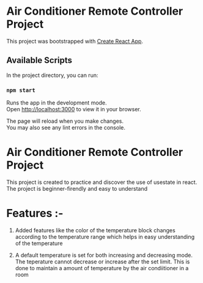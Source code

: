 # Air Conditioner Remote Controller Project

This project was bootstrapped with [Create React App](https://github.com/facebook/create-react-app).

## Available Scripts

In the project directory, you can run:

### `npm start`

Runs the app in the development mode.\
Open [http://localhost:3000](http://localhost:3000) to view it in your browser.

The page will reload when you make changes.\
You may also see any lint errors in the console.

# Air Conditioner Remote Controller Project

This project is created to practice and discover the use of usestate in react. The project is beginner-firendly and easy to understand

# Features :- 

1. Added features like the color of the temperature block changes according to the temperature range which helps in easy understanding of  the temperature

2. A default temperature is set for both increasing and decreasing mode. The teperature cannot decrease or increase after the set limit. This is done to maintain a amount of temperature by the air condiitioner in a room 



